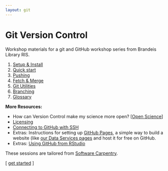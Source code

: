```yaml
---
layout: git
---
```


# Git Version Control
Workshop materials for a git and GitHub workshop series from Brandeis Library RIS.

1. [Setup & Install](/git/setup-install/)
2. [Quick start](/git/quick-start/)
3. [Pushing](/git/pushing/)
4. [Fetch & Merge](/git/fetch-merge/)
5. [Git Utilities](/git/git-utilities/)
6. [Branching](/git/branching/)
7. [Glossary](/git/glossary/)


**More Resources:**
- How can Version Control make my science more open? [[Open Science](http://swcarpentry.github.io/git-novice/10-open//)]
- [Licensing](http://swcarpentry.github.io/git-novice/11-licensing//)
- [Connecting to GitHub with SSH](https://docs.github.com/en/github/authenticating-to-github/connecting-to-github-with-ssh)
- Extras: Instructions for setting up [GitHub Pages](https://pages.github.com/), a simple way to build a website (like [our Data Services pages](https://deisdata.github.io) and host it for free on GitHub.
- Extras: [Using GitHub from RStudio](http://swcarpentry.github.io/git-novice/14-supplemental-rstudio//)

These sessions are tailored from [Software Carpentry](http://swcarpentry.github.io/git-novice/).

[&nbsp;<a href="/git/setup-install/">get started</a>&nbsp;]